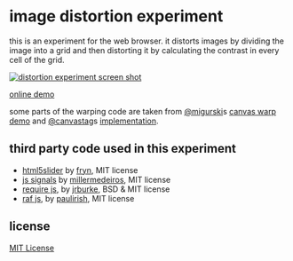 image distortion experiment
===

this is an experiment for the web browser. it distorts images by dividing the image into a grid and then distorting it by calculating the contrast in every cell of the grid.

[![distortion experiment screen shot](https://dl.dropboxusercontent.com/u/1098704/Screenshots/github-contrast-distort.png)](http://snorpey.github.io/contrast-distort/)

[online demo](http://snorpey.github.io/contrast-distort/)

some parts of the warping code are taken from [@migurski](https://github.com/migurski)s [canvas warp demo](https://github.com/migurski/canvas-warp/blob/master/index.html) and [@canvastag](https://twitter.com/canvastag)s [implementation](http://jsdo.it/canvastag/y56M).

third party code used in this experiment
---
* [html5slider](http://frankyan.com/labs/html5slider/) by [fryn](https://github.com/fryn), MIT license
* [js signals](http://millermedeiros.github.io/js-signals/) by [millermedeiros](https://github.com/millermedeiros), MIT license
* [require js](http://requirejs.org/), by [jrburke](jrburke), BSD & MIT license
* [raf js](https://gist.github.com/paulirish/1579671), by [paulirish](https://github.com/paulirish), MIT license

license
---
[MIT License](http://www.opensource.org/licenses/mit-license.php)
